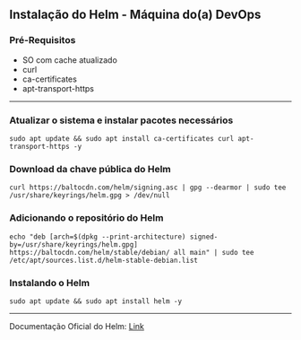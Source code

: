 ## **Instalação do Helm - Máquina do(a) DevOps**

### Pré-Requisitos

- SO com cache atualizado
- curl
- ca-certificates
- apt-transport-https

---
### Atualizar o sistema e instalar pacotes necessários
```shell
sudo apt update && sudo apt install ca-certificates curl apt-transport-https -y
```

### Download da chave pública do Helm

```shell
curl https://baltocdn.com/helm/signing.asc | gpg --dearmor | sudo tee /usr/share/keyrings/helm.gpg > /dev/null
```

### Adicionando o repositório do Helm

```shell
echo "deb [arch=$(dpkg --print-architecture) signed-by=/usr/share/keyrings/helm.gpg] https://baltocdn.com/helm/stable/debian/ all main" | sudo tee /etc/apt/sources.list.d/helm-stable-debian.list
```

### Instalando o Helm

```shell
sudo apt update && sudo apt install helm -y
```

---

Documentação Oficial do Helm: [Link](https://helm.sh/docs/)